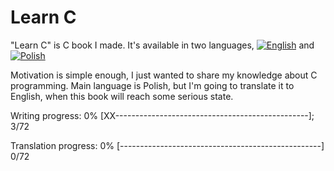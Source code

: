 # Learn C

"Learn C" is C book I made. It's available in two languages, [![English](https://github.com/KrzysztofSzewczyk/markdown-here/raw/master/common/english.bmp "English")](English) and [![Polish](https://github.com/KrzysztofSzewczyk/markdown-here/raw/master/common/polish.bmp "Polish")](Polish)
 
Motivation is simple enough, I just wanted to share my knowledge about C programming.
Main language is Polish, but I'm going to translate it to English, when this book will reach some serious state.

Writing progress: 0% [XX------------------------------------------------]; 3/72

Translation progress: 0% [--------------------------------------------------] 0/72
